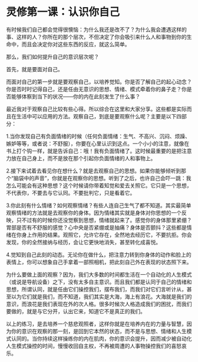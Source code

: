 # 灵修第一课：认识你自己

有时候我们自己都会觉得很懊恼：为什么我还是改不了？为什么我会遭遇这样的事、这样的人？你所在的那个层次，不但决定了你会吸引来什么人和事物到你的生命中，而且会决定你对这些东西的反应，就这么简单。

那么，我们如何提升自己的意识层次呢？

首先，就是要面对自己。

而面对自己的第一步就是要观察自己，以培养觉知。你是否了解自己的起心动念？你是否时时记得自己，还是任由无意识的思想、情绪、模式牵着你的鼻子走？你是否能够体察到当下的状况——你的内在此刻发生了什么事？

最近我对于观察自己比较有些心得。所以综合在这里和大家分享。这些都是实际而且在生活中可以应用的方法。观察自己，到底是要观察什么呢？主要是以下四部分：

1.当你发现自己有负面情绪的时候（任何负面情绪：生气、不高兴、沉闷、烦躁、嫉妒等等，或者说：不舒服），你要在心里认识到这点。一个小小的注意，就像在书上打个钩一样，就是告诉自己：哦！我有负面情绪了。这时候最重要的是把注意力放在自己身上，而不是放在那个引起你负面情绪的人和事物上。

2.接下来试着去看见你在想什么？就是去观察自己的思想。如果你能够倾听到那个“脑袋中的声音”，你就是在观察你的思想。听到了之后，也许自己会吓一跳：我怎么可能会有这种思想？这个时候请你带着知觉和爱去关照它。它只是一个思想，不代表你，不要去与它认同。不要批判它，只是看着它。

3.你此刻有什么情绪？如何观察情绪？有些人连自己生气了都不知道。其实最简单观察情绪的方法就是去观察你的身体。因为情绪其实就是身体对你思想的一个反映，只不过有的时候你还没觉察到思想，情绪就起来了。感觉你的身体那里紧绷？胃部是否有不舒服的感觉？心中央是否紧绷或是抽痛？身体是否颤抖？这些都是情绪在你身上作用的结果。观照它，允许它存在，全然地去经历它，不要抗拒。你会发现，你的全然接纳与经历，会让它更快地消失，甚至转化成喜悦。

4.觉知到自己此刻的动态。无论你在做什么，把注意力转到你身体的动作和脸上的表情上，你可以想象自己手拿着一部照相机，把此刻自己外在表现的状态照下来。

为什么要做上面的观察？因为，我们大多数的时间都生活在一个自动化的人生模式（或说是导航设备）之下，没有太多自主意识。而且我们都是认同于自己的情绪和思想，所谓认同，就是任由它们操控我们，摆布我们，而我们对它们言听计从，甚至以为它们就是我们，而不知道，我们其实是大海，海上有浪花。大海就是我们的意识，而浪花是我们表现在外的次人格。很多时候次人格造成我们的困扰，而我们要做的，就是与它分开，认出它来，知道它不是真正的我们。

以上的练习，是去培养一个慈悲观照者，这样你就是在培养内在的力量与智慧，因为你的意识在观察的那一刻，是回到它本然的状态，而不是与思想、情绪和人生模式认同的。当你持续这样操练你的内在肌肉，你的意识会提升，因而减少被自动化人生模式操控的时间，慢慢收回自主权，不再被周遭的人事物操控我们的喜怒哀乐。